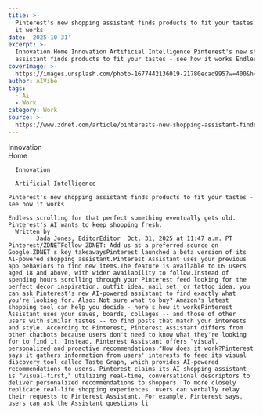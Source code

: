 ```yaml
---
title: >-
  Pinterest's new shopping assistant finds products to fit your tastes - see how
  it works
date: '2025-10-31'
excerpt: >-
  Innovation Home Innovation Artificial Intelligence Pinterest's new shopping
  assistant finds products to fit your tastes - see how it works Endless scr...
coverImage: >-
  https://images.unsplash.com/photo-1677442136019-21780ecad995?w=400&h=200&fit=crop&auto=format
author: AIVibe
tags:
  - Ai
  - Work
category: Work
source: >-
  https://www.zdnet.com/article/pinterests-new-shopping-assistant-finds-products-to-fit-your-tastes-see-how-it-works/
---
```

Innovation      
      Home
    
      Innovation
    
      Artificial Intelligence
       
    Pinterest's new shopping assistant finds products to fit your tastes - see how it works
     
    Endless scrolling for that perfect something eventually gets old. Pinterest's AI wants to keep shopping fresh.
      Written by 
            Jada Jones, EditorEditor  Oct. 31, 2025 at 11:47 a.m. PT                            Pinterest/ZDNETFollow ZDNET: Add us as a preferred source on Google.ZDNET's key takeawaysPinterest launched a beta version of its AI-powered shopping assistant.Pinterest Assistant uses your previous app behaviors to find new items.The feature is available to US users aged 18 and above, with wider availability to follow.Instead of spending hours scrolling through your Pinterest feed looking for the perfect decor inspiration, outfit idea, nail set, or tattoo idea, you can ask Pinterest's new AI-powered assistant to find exactly what you're looking for. Also: Not sure what to buy? Amazon's latest shopping tool can help you decide - here's how it worksPinterest Assistant uses your saves, boards, collages -- and those of other users with similar tastes -- to find posts that match your interests and style. According to Pinterest, Pinterest Assistant differs from other chatbots because users don't need to know what they're looking for to find it. Instead, Pinterest Assistant offers "visual, personalized and proactive recommendations."How does it work?Pinterest says it gathers information from users' interests to feed its visual discovery tool called Taste Graph, which provides AI-powered recommendations to users. Pinterest claims its AI shopping assistant is "visual-first," utilizing real-time, conversational descriptors to deliver personalized recommendations to shoppers. To more closely replicate real-life shopping experiences, users can verbally relay their requests to Pinterest Assistant. For example, Pinterest says, users can ask the Assistant questions li

